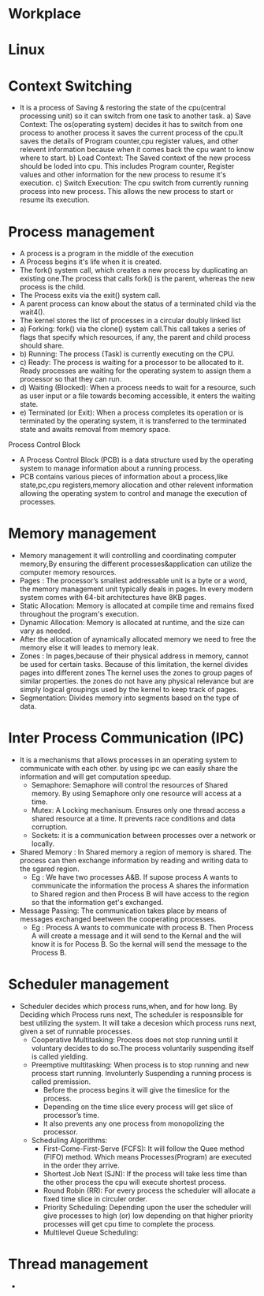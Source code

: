 # Workplace
# Linux 

# Context Switching
- It is a process of Saving & restoring the state of the cpu(central processing unit) so it can switch from one task to another task.
a) Save Context: The os(operating system) decides it has to switch from one process to another process it saves the current process of the cpu.It saves the details of Program counter,cpu register values, and other relevent information because when it comes back the cpu want to know where to start.
b) Load Context: The Saved context of the new process should be loded into cpu. This includes Program counter, Register values and other information for the new process to resume it's execution.
c) Switch Execution: The cpu switch from currently running process into new process. This allows the new process to start or resume its execution.

# Process management
- A process is a program in the middle of the execution
- A Process begins it's life when it is created.
- The fork() system call, which creates a new process by duplicating an existing one.The process that calls fork() is the parent, whereas the new process is the child.
- The Process exits via the exit() system call.
- A parent process can know about the status of a terminated child via the wait4().
- The kernel stores the list of processes in a circular doubly linked list
- a) Forking: fork() via the clone() system call.This call takes a series of flags that specify which resources, if any, the parent and child process should share.
- b) Running: The process (Task) is currently executing on the CPU.
- c) Ready: The process is waiting for a processor to be allocated to it. Ready processes are waiting for the operating system to assign them a processor so that they can run. 
- d) Waiting (Blocked): When a process needs to wait for a resource, such as user input or a file towards becoming accessible, it enters the waiting state.
- e) Terminated (or Exit): When a process completes its operation or is terminated by the operating system, it is transferred to the terminated state and awaits removal from memory space.

Process Control Block
- A Process Control Block (PCB) is a data structure used by the operating system to manage information about a running process.
- PCB contains various pieces of information about a process,like state,pc,cpu registers,memory allocation and other relevent information  allowing the operating system to control and manage the execution of processes.

# Memory management
- Memory management  it will controlling and coordinating computer memory,By ensuring the different processes&application can utilize the computer memory resources.
- Pages : The processor’s smallest addressable unit is a byte or a word, the memory management unit typically deals in pages. In every modern system comes with 64-bit architectures have 8KB pages.
- Static Allocation: Memory is allocated at compile time and remains fixed throughout the program's execution.
- Dynamic Allocation: Memory is allocated at runtime, and the size can vary as needed.
- After the allocation of aynamically allocated memory we need to free the memory else it will leades to memory leak.
- Zones : In pages,because of their physical address in memory, cannot be used for certain tasks. Because of this limitation, the kernel divides pages into different zones The kernel uses the zones to group pages of similar properties. the zones do not have any physical relevance but are simply logical groupings used by the kernel to keep track of pages.
- Segmentation: Divides memory into segments based on the type of data.

# Inter Process Communication (IPC)
- It is a mechanisms that allows processes in an operating system to communicate with each other. by using ipc we can easily share the information and will get computation speedup.
  - Semaphore: Semaphore will control the resources of Shared memory. By using Semaphore only one resource will access at a time.
  - Mutex: A Locking mechanisum. Ensures only one thread access a shared resource at a time. It prevents race conditions and data corruption.
  - Sockets: it is a communication between processes over a network or locally.
- Shared Memory : In Shared memory a region of memory is shared. The process can then exchange information by reading and writing data to the sgared region.
   - Eg : We have two processes A&B. If supose process A wants to communicate the information the process A shares the information to Shared region and then Process B will have access to the region so that the information get's exchanged.
- Message Passing: The communication takes place by means of messages exchanged beetween the cooperating processes.
  - Eg : Process A wants to communicate with process B. Then Process A will create a message and it will send to the Kernal and the will know it is for Pocess B. So the kernal will send the message to the Process B.

# Scheduler management
- Scheduler decides which process runs,when, and for how long. By Deciding which Process runs next, The scheduler is resposnsible for best utilizing the system. It will take a decesion which process runs next, given a set of runnable processes.
    - Cooperative Multitasking: Process does not stop running until it voluntary decides to do so.The process voluntarily suspending itself is called yielding.
    - Preemptive multitasking: When process is to stop running and new process start running. Involunterly Suspending a running process is called premission.
        - Before the process begins it will give the timeslice for the process.
        - Depending on the time slice every process will get slice of processor’s time.
        - It also prevents any one process from monopolizing the processor.
    - Scheduling Algorithms:
       - First-Come-First-Serve (FCFS): It will follow the Quee method (FIFO) method. Which means Processes(Program) are executed in the order they arrive.
       - Shortest Job Next (SJN): If the process will take less time than the other process the cpu will execute shortest process.
       - Round Robin (RR): For every process the scheduler will allocate a fixed time slice in circuler order.
       - Priority Scheduling: Depending upon the user the scheduler will give processes to high (or) low depending on that higher priority processes will get cpu time to complete the   process. 
       - Multilevel Queue Scheduling:
 
# Thread management
- 
